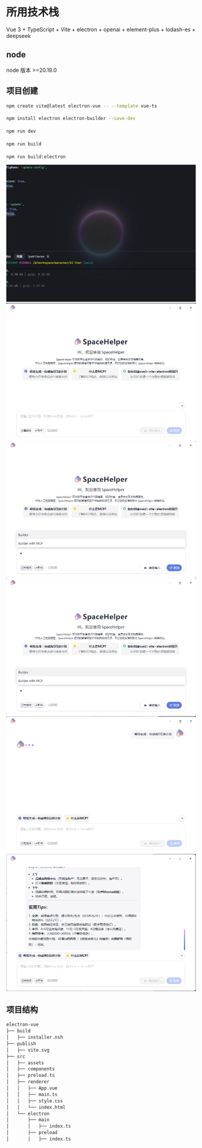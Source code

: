 # 所用技术栈

Vue 3 + TypeScript + Vite + electron + openai + element-plus + lodash-es + deepseek

## node

node 版本 >=20.19.0

## 项目创建

```bash
npm create vite@latest electron-vue -- --template vue-ts

npm install electron electron-builder --save-dev

npm run dev

npm run build

npm run build:electron
```

![](./public/0.png)
![](./public/1.png)
![](./public/2.png)
![](./public/3.png)
![](./public/4.png)
![](./public/5.png)

## 项目结构

```bash
electron-vue
├── build
│   ├── installer.nsh
├── publish
│   ├── vite.svg
├── src
│   ├── assets
│   ├── components
│   ├── preload.ts
│   ├── renderer
│   │   ├── App.vue
│   │   ├── main.ts
│   │   ├── style.css
│   │   └── index.html
│   └── electron
│       ├── main
│       │   ├── index.ts
│       ├── preload
│       │   ├── index.ts

